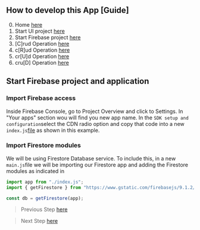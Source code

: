 ## How to develop this App [Guide]

0.  Home [here](/README.md)
1.  Start UI project [here](/00starterfiles.md)
2.  Start Firebase project [here](/01firebase.md)
3.  [C]rud Operation [here](/02create.md)
4.  c[R]ud Operation [here](/03read.md)
5.  cr[U]d Operation [here](/04update.md)
6.  cru[D] Operation [here](/05delete.md)

## Start Firebase project and application

### Import Firebase access

Inside Firebase Console, go to Project Overview and click to Settings.
In "Your apps" section wou will find you new app name.
In the `SDK setup and configuration`select the CDN radio option and copy that code into a new `index.js`[file]() as shown in this example.

### Import Firestore modules

We will be using Firestore Database service.
To include this, in a new `main.js`file we will be importing our Firestore app and adding the Firestore modules as indicated in []()

```javascript
import app from "./index.js";
import { getFirestore } from "https://www.gstatic.com/firebasejs/9.1.2/firebase-firestore.js";

const db = getFirestore(app);
```

> Previous Step [here](/00starterfiles.md)

> Next Step [here](/02create.md)
